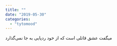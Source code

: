 ```yaml
---
title: ""
date: "2019-05-30"
categories: 
  - "tytomood"
---
```


میگفت ‏عشق قاتلی است که از خود ردپایی به جا نمی‌گذارد
